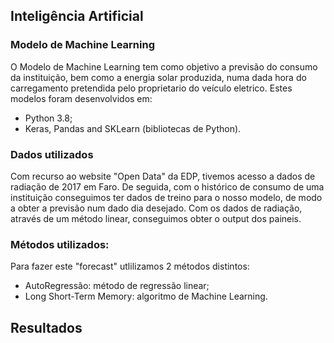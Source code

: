 ## Inteligência Artificial

### Modelo de Machine Learning
O Modelo de Machine Learning tem como objetivo a previsão do consumo da instituição, bem como a energia solar produzida, numa dada hora do carregamento pretendida pelo proprietario do veículo eletrico.
Estes modelos foram desenvolvidos em:
- Python 3.8;
- Keras, Pandas and SKLearn (bibliotecas de Python).

### Dados utilizados
  Com recurso ao website "Open Data" da EDP, tivemos acesso a dados de radiação de 2017 em Faro. De seguida, com o histórico de consumo de uma instituição conseguimos ter dados de treino para o nosso modelo, de modo a obter a previsão num dado dia desejado.
  Com os dados de radiação, através de um método linear, conseguimos obter o output dos paineis.
  
### Métodos utilizados:
Para fazer este "forecast" utlilizamos 2 métodos distintos:
- AutoRegressão: método de regressão linear;
- Long Short-Term Memory: algoritmo de Machine Learning. 
  
## Resultados
  
